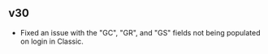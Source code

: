 ## v30

- Fixed an issue with the "GC", "GR", and "GS" fields not being populated on login in Classic.

